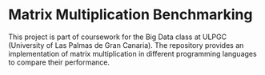 # Matrix Multiplication Benchmarking
This project is part of coursework for the Big Data class at ULPGC (University of Las Palmas de Gran Canaria). The repository provides an implementation of matrix multiplication in different programming languages to compare their performance.
